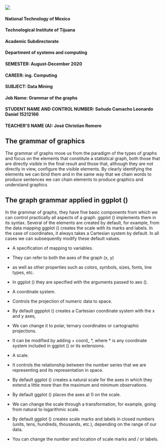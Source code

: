 ![](https://sites.google.com/site/jeronimolinarespaz/_/rsrc/1462454251388/modulos/el-programa-institucional-de-tutorias/instituto-tecnologico-de-tijuana/file.PNG)


#### National Technology of Mexico

#### Technological Institute of Tijuana

#### Academic Subdirectorate

#### Department of systems and computing

#### SEMESTER: August-December 2020

#### CAREER: ing. Computing

#### SUBJECT: Data Mining

#### Job Name: Grammar of the graphs

#### STUDENT NAME AND CONTROL NUMBER: Sañudo Camacho Leonardo Daniel 15212166

#### TEACHER'S NAME (A): José Christian Romero


## The grammar of graphics

The grammar of graphs move us from the paradigm of the types of graphs and focus on the elements that constitute a statistical graph, both those that are directly visible in the final result and those that, although they are not directly in view, configure the visible elements. By clearly identifying the elements we can bind them and in the same way that we chain words to produce sentences we can chain elements to produce graphics and understand graphics

## The graph grammar applied in ggplot ()

In the grammar of graphs, they have five basic components from which we can control practically all aspects of a graph. ggplot () implements them in its syntax. Several of the elements are created by default, for example, from the data mapping ggplot () creates the scale with its marks and labels. In the case of coordinates, it always takes a Cartesian system by default. In all cases we can subsequently modify these default values.


- A specification of mapping to variables.
- They can refer to both the axes of the graph (x, y)
- as well as other properties such as colors, symbols, sizes, fonts, line types, etc.
- In ggplot () they are specified with the arguments passed to aes ().


- A coordinate system.
- Controls the projection of numeric data to space.
- By default ggpplot () creates a Cartesian coordinate system with the x and y axes,
- We can change it to polar, ternary coordinates or cartographic projections.
- It can be modified by adding + coord_ *, where * is any coordinate system included in ggplot () or its extensions.


- A scale.
- It controls the relationship between the number series that we are representing and its representation in space.
- By default ggplot () creates a natural scale for the axes in which they extend a little more than the maximum and minimum observations.
- By default ggplot () places the axes at 0 on the scale.
- We can change the scale through a transformation, for example, going from natural to logarithmic scale.
- By default ggplot () creates scale marks and labels in closed numbers (units, tens, hundreds, thousands, etc.), depending on the range of our data.
- You can change the number and location of scale marks and / or labels.

